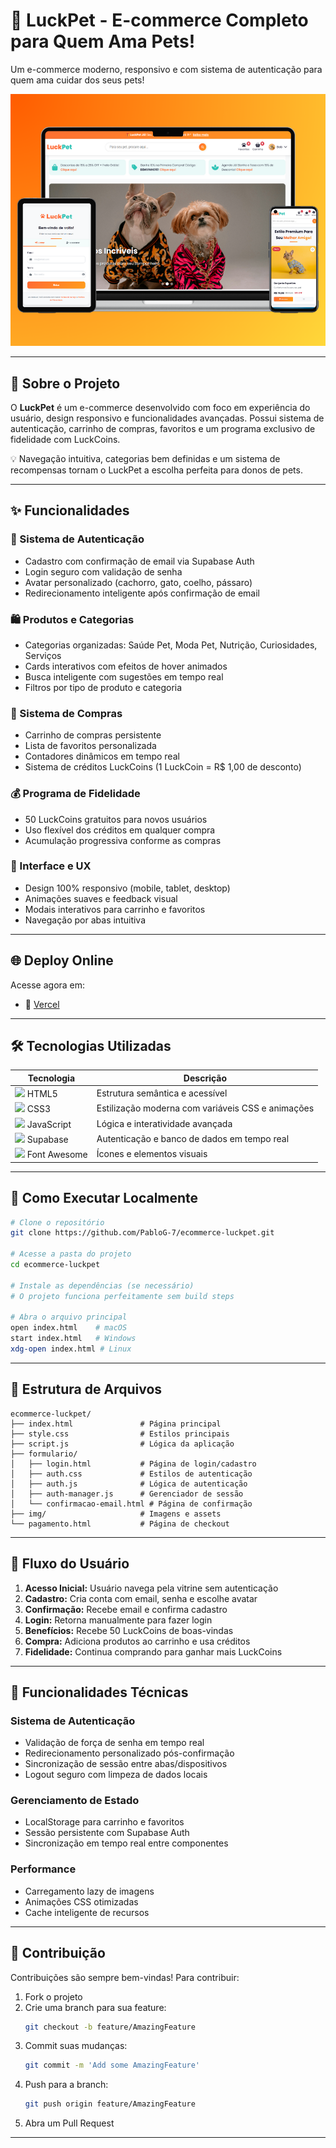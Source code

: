 # 🎉 LuckPet - E-commerce Completo para Quem Ama Pets!

Um e-commerce moderno, responsivo e com sistema de autenticação para quem ama cuidar dos seus pets!

<p>
  <img src="https://raw.githubusercontent.com/PabloG-7/ecommerce-luckpet/refs/heads/main/luckpet-linkedin.png" alt="LuckPet Banner"/>
</p>

---

## 🐾 Sobre o Projeto

O **LuckPet** é um e-commerce desenvolvido com foco em experiência do usuário, design responsivo e funcionalidades avançadas. Possui sistema de autenticação, carrinho de compras, favoritos e um programa exclusivo de fidelidade com LuckCoins.

💡 Navegação intuitiva, categorias bem definidas e um sistema de recompensas tornam o LuckPet a escolha perfeita para donos de pets.

---

## ✨ Funcionalidades

### 🔐 Sistema de Autenticação
- Cadastro com confirmação de email via Supabase Auth
- Login seguro com validação de senha
- Avatar personalizado (cachorro, gato, coelho, pássaro)
- Redirecionamento inteligente após confirmação de email

### 🛍️ Produtos e Categorias
- Categorias organizadas: Saúde Pet, Moda Pet, Nutrição, Curiosidades, Serviços
- Cards interativos com efeitos de hover animados
- Busca inteligente com sugestões em tempo real
- Filtros por tipo de produto e categoria

### 🛒 Sistema de Compras
- Carrinho de compras persistente
- Lista de favoritos personalizada
- Contadores dinâmicos em tempo real
- Sistema de créditos LuckCoins (1 LuckCoin = R$ 1,00 de desconto)

### 💰 Programa de Fidelidade
- 50 LuckCoins gratuitos para novos usuários
- Uso flexível dos créditos em qualquer compra
- Acumulação progressiva conforme as compras

### 🎨 Interface e UX
- Design 100% responsivo (mobile, tablet, desktop)
- Animações suaves e feedback visual
- Modais interativos para carrinho e favoritos
- Navegação por abas intuitiva

---

## 🌐 Deploy Online

Acesse agora em:

- 🔗 [Vercel](https://projeto-luckpet.vercel.app/) 

---

## 🛠️ Tecnologias Utilizadas

| Tecnologia | Descrição |
|---|---|
| <img src="https://cdn-icons-png.flaticon.com/512/732/732212.png" width="20"> HTML5 | Estrutura semântica e acessível |
| <img src="https://cdn-icons-png.flaticon.com/512/732/732190.png" width="20"> CSS3 | Estilização moderna com variáveis CSS e animações |
| <img src="https://cdn-icons-png.flaticon.com/512/5968/5968292.png" width="20"> JavaScript | Lógica e interatividade avançada |
| <img src="https://supabase.com/favicon.ico" width="20"> Supabase | Autenticação e banco de dados em tempo real |
| <img src="https://cdn-icons-png.flaticon.com/512/5968/5968672.png" width="20"> Font Awesome | Ícones e elementos visuais |

---

## 🚀 Como Executar Localmente

```bash
# Clone o repositório
git clone https://github.com/PabloG-7/ecommerce-luckpet.git

# Acesse a pasta do projeto
cd ecommerce-luckpet

# Instale as dependências (se necessário)
# O projeto funciona perfeitamente sem build steps

# Abra o arquivo principal
open index.html    # macOS
start index.html   # Windows
xdg-open index.html # Linux
```

---

## 📁 Estrutura de Arquivos

```
ecommerce-luckpet/
├── index.html               # Página principal
├── style.css                # Estilos principais
├── script.js                # Lógica da aplicação
├── formulario/
│   ├── login.html           # Página de login/cadastro
│   ├── auth.css             # Estilos de autenticação
│   ├── auth.js              # Lógica de autenticação
│   ├── auth-manager.js      # Gerenciador de sessão
│   └── confirmacao-email.html # Página de confirmação
├── img/                     # Imagens e assets
└── pagamento.html           # Página de checkout
```

---

## 📱 Fluxo do Usuário

1. **Acesso Inicial:** Usuário navega pela vitrine sem autenticação
2. **Cadastro:** Cria conta com email, senha e escolhe avatar
3. **Confirmação:** Recebe email e confirma cadastro
4. **Login:** Retorna manualmente para fazer login
5. **Benefícios:** Recebe 50 LuckCoins de boas-vindas
6. **Compra:** Adiciona produtos ao carrinho e usa créditos
7. **Fidelidade:** Continua comprando para ganhar mais LuckCoins

---

## 🎯 Funcionalidades Técnicas

### Sistema de Autenticação
- Validação de força de senha em tempo real
- Redirecionamento personalizado pós-confirmação
- Sincronização de sessão entre abas/dispositivos
- Logout seguro com limpeza de dados locais

### Gerenciamento de Estado
- LocalStorage para carrinho e favoritos
- Sessão persistente com Supabase Auth
- Sincronização em tempo real entre componentes

### Performance
- Carregamento lazy de imagens
- Animações CSS otimizadas
- Cache inteligente de recursos

---

## 🤝 Contribuição

Contribuições são sempre bem-vindas! Para contribuir:

1. Fork o projeto
2. Crie uma branch para sua feature:
   ```bash
   git checkout -b feature/AmazingFeature
   ```
3. Commit suas mudanças:
   ```bash
   git commit -m 'Add some AmazingFeature'
   ```
4. Push para a branch:
   ```bash
   git push origin feature/AmazingFeature
   ```
5. Abra um Pull Request

---
